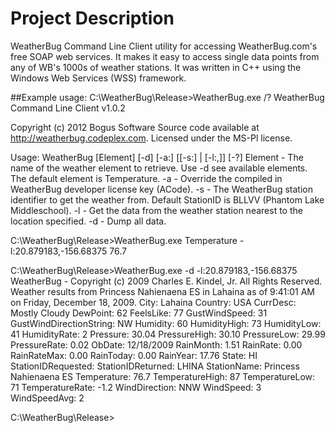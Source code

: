 # Project Description
WeatherBug Command Line Client utility for accessing WeatherBug.com's free SOAP web services. It makes it easy to access single data points from any of WB's 1000s of weather stations. It was written in C++ using the Windows Web Services (WSS) framework. 

##Example usage:
C:\WeatherBug\Release>WeatherBug.exe /?
WeatherBug Command Line Client v1.0.2

  Copyright (c) 2012 Bogus Software
  Source code available at http://weatherbug.codeplex.com.
  Licensed under the MS-Pl license.

  Usage:
  WeatherBug [Element] [-d] [-a:<ACode>]
             [[-s:<StationID>] | [-l:<lat>,<long>]] [-?]
    Element - The name of the weather element to retrieve.
              Use -d see available elements.
              The default element is Temperature.
    -a - Override the compiled in WeatherBug developer license key (ACode).
    -s - The WeatherBug station identifier to get the weather from.
         Default StationID is BLLVV (Phantom Lake Middleschool).
    -l - Get the data from the weather station nearest to the location specified.
    -d - Dump all data.

  C:\WeatherBug\Release>WeatherBug.exe Temperature -l:20.879183,-156.68375
  76.7

  C:\WeatherBug\Release>WeatherBug.exe -d -l:20.879183,-156.68375
  WeatherBug - Copyright (c) 2009 Charles E. Kindel, Jr. All Rights Reserved.
  Weather results from Princess Nahienaena ES in Lahaina as of 9:41:01 AM on 
  Friday, December 18, 2009.
                            City: Lahaina
                         Country: USA
                        CurrDesc: Mostly Cloudy
                        DewPoint: 62
                       FeelsLike: 77
                   GustWindSpeed: 31
         GustWindDirectionString: NW
                        Humidity: 60
                    HumidityHigh: 73
                     HumidityLow: 41
                    HumidityRate: 2
                        Pressure: 30.04
                    PressureHigh: 30.10
                     PressureLow: 29.99
                    PressureRate: 0.02
                          ObDate: 12/18/2009
                       RainMonth: 1.51
                        RainRate: 0.00
                     RainRateMax: 0.00
                       RainToday: 0.00
                        RainYear: 17.76
                           State:  HI
              StationIDRequested:
               StationIDReturned: LHINA
                     StationName: Princess Nahienaena ES
                     Temperature: 76.7
                 TemperatureHigh: 87
                  TemperatureLow: 71
                 TemperatureRate: -1.2
                   WindDirection: NNW
                       WindSpeed: 3
                    WindSpeedAvg: 2

  C:\WeatherBug\Release>